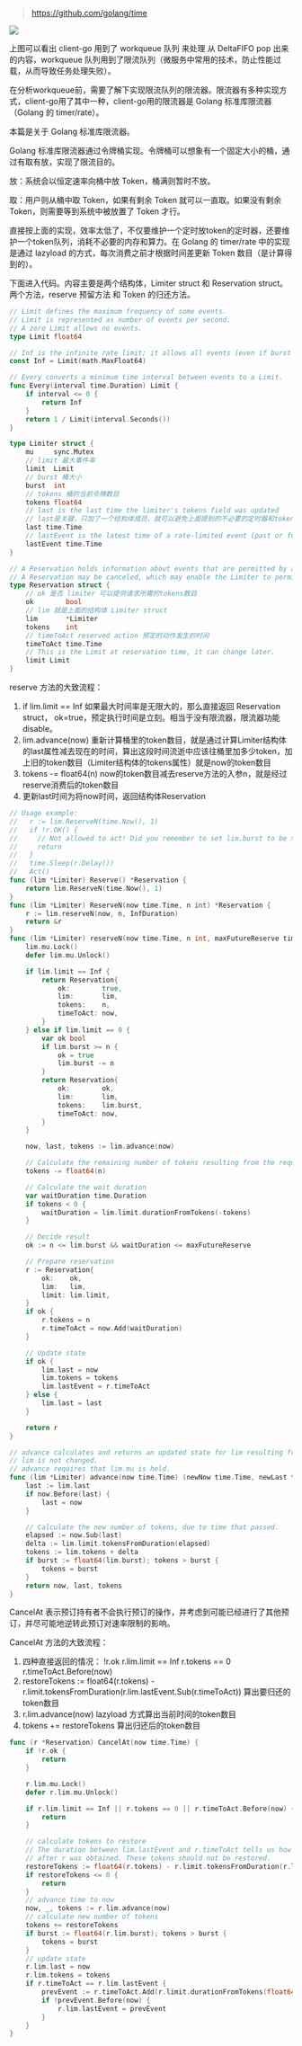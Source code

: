 

> https://github.com/golang/time

![](2022-12-07-17-35-30.png)

上图可以看出 client-go 用到了 workqueue 队列 来处理 从 DeltaFIFO pop 出来的内容，workqueue 队列用到了限流队列（微服务中常用的技术，防止性能过载，从而导致任务处理失败）。

在分析workqueue前，需要了解下实现限流队列的限流器。限流器有多种实现方式，client-go用了其中一种，client-go用的限流器是 Golang 标准库限流器（Golang 的 timer/rate）。

本篇是关于 Golang 标准库限流器。

Golang 标准库限流器通过令牌桶实现。令牌桶可以想象有一个固定大小的桶，通过有取有放，实现了限流目的。

放：系统会以恒定速率向桶中放 Token，桶满则暂时不放。

取：用户则从桶中取 Token，如果有剩余 Token 就可以一直取。如果没有剩余 Token，则需要等到系统中被放置了 Token 才行。

直接按上面的实现，效率太低了，不仅要维护一个定时放token的定时器，还要维护一个token队列，消耗不必要的内存和算力。在 Golang 的 timer/rate 中的实现 是通过 lazyload 的方式，每次消费之前才根据时间差更新 Token 数目（是计算得到的）。

下面进入代码。内容主要是两个结构体，Limiter struct 和 Reservation struct。两个方法，reserve 预留方法 和 Token 的归还方法。

```go
// Limit defines the maximum frequency of some events.
// Limit is represented as number of events per second.
// A zero Limit allows no events.
type Limit float64

// Inf is the infinite rate limit; it allows all events (even if burst is zero).
const Inf = Limit(math.MaxFloat64)

// Every converts a minimum time interval between events to a Limit.
func Every(interval time.Duration) Limit {
	if interval <= 0 {
		return Inf
	}
	return 1 / Limit(interval.Seconds())
}
```

```go
type Limiter struct {
	mu     sync.Mutex
	// limit 最大事件率
	limit  Limit
	// burst 桶大小
	burst  int
	// tokens 桶的当前令牌数目
	tokens float64
	// last is the last time the limiter's tokens field was updated
	// last是关键，只加了一个结构体成员，就可以避免上面提到的不必要的定时器和token队列，转而用lazyload方式使用计算时间差的方法更新token数目
	last time.Time
	// lastEvent is the latest time of a rate-limited event (past or future)
	lastEvent time.Time
}
```

```go
// A Reservation holds information about events that are permitted by a Limiter to happen after a delay.
// A Reservation may be canceled, which may enable the Limiter to permit additional events.
type Reservation struct {
    // ok 是否 limiter 可以提供请求所需的tokens数目
	ok        bool
    // lim 就是上面的结构体 Limiter struct
	lim       *Limiter
	tokens    int
    // timeToAct reserved action 预定的动作发生的时间
	timeToAct time.Time
	// This is the Limit at reservation time, it can change later.
	limit Limit
}
```

reserve 方法的大致流程：
1. if lim.limit == Inf 如果最大时间率是无限大的，那么直接返回 Reservation struct， ok=true，预定执行时间是立刻。相当于没有限流器，限流器功能disable。
2. lim.advance(now) 重新计算桶里的token数目，就是通过计算Limiter结构体的last属性减去现在的时间，算出这段时间流逝中应该往桶里加多少token，加上旧的token数目（Limiter结构体的tokens属性）就是now的token数目
3. tokens -= float64(n) now的token数目减去reserve方法的入参n，就是经过reserve消费后的token数目
4. 更新last时间为将now时间，返回结构体Reservation

```go
// Usage example:
//   r := lim.ReserveN(time.Now(), 1)
//   if !r.OK() {
//     // Not allowed to act! Did you remember to set lim.burst to be > 0 ?
//     return
//   }
//   time.Sleep(r.Delay())
//   Act()
func (lim *Limiter) Reserve() *Reservation {
	return lim.ReserveN(time.Now(), 1)
}
func (lim *Limiter) ReserveN(now time.Time, n int) *Reservation {
	r := lim.reserveN(now, n, InfDuration)
	return &r
}
func (lim *Limiter) reserveN(now time.Time, n int, maxFutureReserve time.Duration) Reservation {
	lim.mu.Lock()
	defer lim.mu.Unlock()

	if lim.limit == Inf {
		return Reservation{
			ok:        true,
			lim:       lim,
			tokens:    n,
			timeToAct: now,
		}
	} else if lim.limit == 0 {
		var ok bool
		if lim.burst >= n {
			ok = true
			lim.burst -= n
		}
		return Reservation{
			ok:        ok,
			lim:       lim,
			tokens:    lim.burst,
			timeToAct: now,
		}
	}

	now, last, tokens := lim.advance(now)

	// Calculate the remaining number of tokens resulting from the request.
	tokens -= float64(n)

	// Calculate the wait duration
	var waitDuration time.Duration
	if tokens < 0 {
		waitDuration = lim.limit.durationFromTokens(-tokens)
	}

	// Decide result
	ok := n <= lim.burst && waitDuration <= maxFutureReserve

	// Prepare reservation
	r := Reservation{
		ok:    ok,
		lim:   lim,
		limit: lim.limit,
	}
	if ok {
		r.tokens = n
		r.timeToAct = now.Add(waitDuration)
	}

	// Update state
	if ok {
		lim.last = now
		lim.tokens = tokens
		lim.lastEvent = r.timeToAct
	} else {
		lim.last = last
	}

	return r
}

// advance calculates and returns an updated state for lim resulting from the passage of time.
// lim is not changed.
// advance requires that lim.mu is held.
func (lim *Limiter) advance(now time.Time) (newNow time.Time, newLast time.Time, newTokens float64) {
	last := lim.last
	if now.Before(last) {
		last = now
	}

	// Calculate the new number of tokens, due to time that passed.
	elapsed := now.Sub(last)
	delta := lim.limit.tokensFromDuration(elapsed)
	tokens := lim.tokens + delta
	if burst := float64(lim.burst); tokens > burst {
		tokens = burst
	}
	return now, last, tokens
}
```

CancelAt 表示预订持有者不会执行预订的操作，并考虑到可能已经进行了其他预订，并尽可能地逆转此预订对速率限制的影响。

CancelAt 方法的大致流程：
1. 四种直接返回的情况： !r.ok   r.lim.limit == Inf   r.tokens == 0  r.timeToAct.Before(now)
2. restoreTokens := float64(r.tokens) - r.limit.tokensFromDuration(r.lim.lastEvent.Sub(r.timeToAct)) 算出要归还的token数目
3. r.lim.advance(now) lazyload 方式算出当前时间的token数目
4. tokens += restoreTokens 算出归还后的token数目

```go
func (r *Reservation) CancelAt(now time.Time) {
	if !r.ok {
		return
	}

	r.lim.mu.Lock()
	defer r.lim.mu.Unlock()

	if r.lim.limit == Inf || r.tokens == 0 || r.timeToAct.Before(now) {
		return
	}

	// calculate tokens to restore
	// The duration between lim.lastEvent and r.timeToAct tells us how many tokens were reserved
	// after r was obtained. These tokens should not be restored.
	restoreTokens := float64(r.tokens) - r.limit.tokensFromDuration(r.lim.lastEvent.Sub(r.timeToAct))
	if restoreTokens <= 0 {
		return
	}
	// advance time to now
	now, _, tokens := r.lim.advance(now)
	// calculate new number of tokens
	tokens += restoreTokens
	if burst := float64(r.lim.burst); tokens > burst {
		tokens = burst
	}
	// update state
	r.lim.last = now
	r.lim.tokens = tokens
	if r.timeToAct == r.lim.lastEvent {
		prevEvent := r.timeToAct.Add(r.limit.durationFromTokens(float64(-r.tokens)))
		if !prevEvent.Before(now) {
			r.lim.lastEvent = prevEvent
		}
	}
}
```
